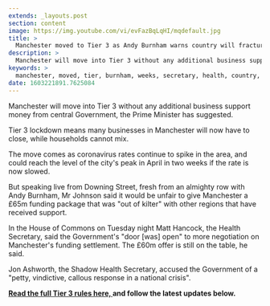 ```yaml
--- 
extends: _layouts.post 
section: content 
image: https://img.youtube.com/vi/evFazBqLqHI/mqdefault.jpg 
title: > 
  Manchester moved to Tier 3 as Andy Burnham warns country will fracture 
description: > 
  Manchester will move into Tier 3 without any additional business support money from central Government, the Prime Minister has suggested.Tier 3 lockdown means many businesses in Manchester will now have to close, while households cannot mix.In the House of Commons on Tuesday night Matt Hancock, the Health Secretary, said the Government's "door [was] open" to more negotiation on Manchester's funding settlement.Jon Ashworth, the Shadow Health Secretary, accused the Government of a "petty, vindictive, callous response in a national crisis".Read the full Tier 3 rules here, and follow the latest updates below. 
keywords: > 
  manchester, moved, tier, burnham, weeks, secretary, health, country, andy, funding, fracture, updates, unfair, table, vindictive, warns 
date: 1603221891.7625084 
--- 
```

<div> 
<p>Manchester will move into Tier 3 without any additional business support money from central Government, the Prime Minister has suggested.</p>
<p>Tier 3 lockdown means many businesses in Manchester will now have to close, while households cannot mix.</p>
<p>The move comes as coronavirus rates continue to spike in the area, and could reach the level of the city's peak in April in two weeks if the rate is now slowed.</p>
<p>But speaking live from Downing Street, fresh from an almighty row with Andy Burnham, Mr Johnson said it would be unfair to give Manchester a &#163;65m funding package that was "out of kilter" with other regions that have received support.</p>
<p>In the House of Commons on Tuesday night Matt Hancock, the Health Secretary, said the Government's "door [was] open" to more negotiation on Manchester's funding settlement. The &#163;60m offer is still on the table, he said.</p>
<p>Jon Ashworth, the Shadow Health Secretary, accused the Government of a "petty, vindictive, callous response in a national crisis".</p>
<p><strong><a href="https://www.telegraph.co.uk/politics/2020/10/20/tier-3-lockdown-rules-high-alert-areas-restrictions/">Read the full Tier 3 rules here, </a>and follow the latest updates below.</strong></p>
</div>